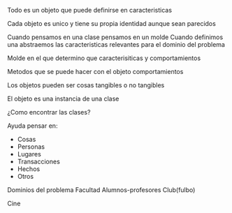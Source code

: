 Todo es un objeto que puede definirse en caracteristicas

Cada objeto es unico y tiene su propia identidad aunque sean parecidos

Cuando pensamos en una clase pensamos en un molde 
Cuando definimos una abstraemos las caracteristicas relevantes para el dominio del problema

Molde en el que determino que caracterisiticas y comportamientos

Metodos que se puede hacer con el objeto comportamientos

Los objetos pueden ser cosas tangibles o no tangibles

El objeto es una instancia de una clase

¿Como encontrar las clases?

Ayuda pensar en:
- Cosas
- Personas
- Lugares
- Transacciones
- Hechos
- Otros

Dominios del problema
Facultad
Alumnos-profesores
Club(fulbo)

Cine